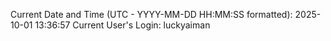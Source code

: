 Current Date and Time (UTC - YYYY-MM-DD HH:MM:SS formatted): 2025-10-01 13:36:57
Current User's Login: luckyaiman
